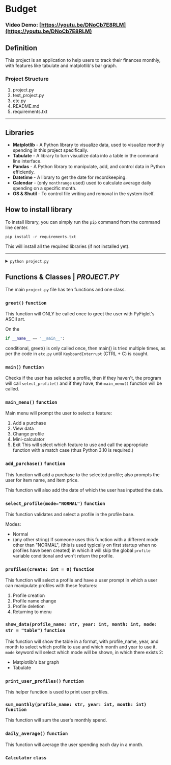 # Budget
### Video Demo: [https://youtu.be/DNoCb7E8RLM](https://youtu.be/DNoCb7E8RLM)

## Definition
This project is an application to help users to track their finances monthly, with features like tabulate and matplotlib's bar graph.

### Project Structure
1. project.py
2. test_project.py
3. etc.py
4. README.md
5. requirements.txt

_____

## Libraries
- **Matplotlib** - A Python library to visualize data, used to visualize monthly spending in this project specifically.
- **Tabulate** - A library to turn visualize data into a table in the command line interface.
- **Pandas** - A Python library to manipulate, add, and control data in Python efficiently.
- **Datetime** - A library to get the date for recordkeeping.
- **Calendar** - (only `monthrange` used) used to calculate average daily spending on a specific month.
- **OS & Shutil** - To control file writing and removal in the system itself.

## How to install library
To install library, you can simply run the `pip` command from the command line center. 

`pip install -r requirements.txt`

This will install all the required libraries (if not installed yet).

_____

<details>
<summary><code>python project.py</code></summary>
<br>
<code>
   __                                               __   
 _|  |_ ______ ______ ______ ______ ______ ______ _|  |_ 
|_    _|______|______|______|______|______|______|_    _|
  |__|                                             |__|  
   __     ______           __               __      __ 
  |  |   |   __ \.--.--.--|  |.-----.-----.|  |_   |  |
  |  |   |   __ <|  |  |  _  ||  _  |  -__||   _|  |  |
  |  |   |______/|_____|_____||___  |_____||____|  |  |
  |__|                        |_____|              |__|
   __                                               __
 _|  |_ ______ ______ ______ ______ ______ ______ _|  |_
|_    _|______|______|______|______|______|______|_    _|
  |__|                                             |__|
</code>
<code>
Welcome!
2024-01-27 6:51:13

Profiles:
► bills
► johnson
► PROFILE
► profile1
► profile29
Type 'CREATE' to create a new profile.
Select profile:
</code>
Select any profile by the profile name, and you'll be taken to the main menu.
</details>

## Functions & Classes | *PROJECT.PY*
The main `project.py` file has ten functions and one class.

### `greet()` `function`
This function will ONLY be called once to greet the user with PyFiglet's ASCII art.

On the 
```py
if __name__ == '__main__':
```
conditional, greet() is only called once, then main() is tried multiple times, as per the code in `etc.py` until `KeyboardInterrupt` (CTRL + C) is caught.

### `main()` `function`

Checks if the user has selected a profile, then if they haven't, the program will call `select_profile()` and if they have, the `main_menu()` function will be called.

### `main_menu()` `function`
Main menu will prompt the user to select a feature:
1. Add a purchase
2. View data
3. Change profile
4. Mini-calculator
5. Exit
This will select which feature to use and call the appropriate function with a match case (thus Python 3.10 is required.)

### `add_purchase()` `function`
This function will add a purchase to the selected profile; also prompts the user for item name, and item price.

This function will also add the date of which the user has inputted the data.

### `select_profile(mode="NORMAL")` `function`
This function validates and select a profile in the profile base.

Modes: 
* Normal
* (any other string)
If someone uses this function with a different mode other than "NORMAL", (this is used typically on first startup when no profiles have been created) in which it will skip the global `profile` variable conditional and won't return the profile.

### `profiles(create: int = 0)`  `function`
This function will select a profile and have a user prompt in which a user can manipulate profiles with these features:
1. Profile creation
2. Profile name change
3. Profile deletion
4. Returning to menu


### `show_data(profile_name: str, year: int, month: int, mode: str = "table")` `function`

This function will show the table in a format, with profile_name, year, and month to select which profile to use and which month and year to use it. `mode` keyword will select which mode will be shown, in which there exists 2:
* Matplotlib's bar graph
* Tabulate

### `print_user_profiles()`  `function`
This helper function is used to print user profiles.

### `sum_monthly(profile_name: str, year: int, month: int)`  `function`
This function will sum the user's monthly spend.

### `daily_average()` `function`
This function will average the user spending each day in a month.

### `Calculator` `class`